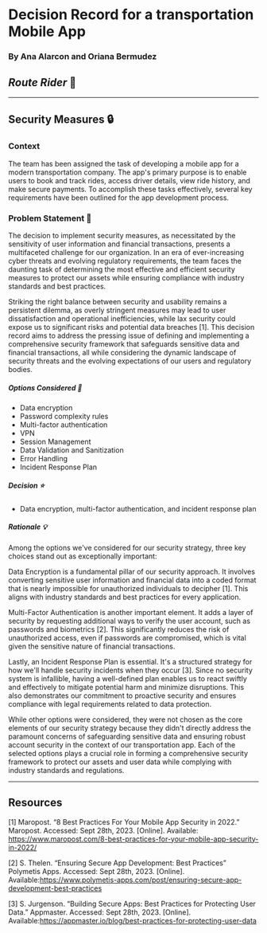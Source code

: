 # Decision Record for a transportation Mobile App

### By Ana Alarcon and Oriana Bermudez

## _Route Rider_ 🚛

---

## Security Measures 🔒

### Context
The team has been assigned the task of developing a mobile app for a modern transportation company. The app's primary purpose is to enable users to book and track rides, access driver details, view ride history, and make secure payments. To accomplish these tasks effectively, several key requirements have been outlined for the app development process.

### Problem Statement 🤔

The decision to implement security measures, as necessitated by the sensitivity of user information and financial transactions, presents a multifaceted challenge for our organization. In an era of ever-increasing cyber threats and evolving regulatory requirements, the team faces the daunting task of determining the most effective and efficient security measures to protect our assets while ensuring compliance with industry standards and best practices.

Striking the right balance between security and usability remains a persistent dilemma, as overly stringent measures may lead to user dissatisfaction and operational inefficiencies, while lax security could expose us to significant risks and potential data breaches [1]. This decision record aims to address the pressing issue of defining and implementing a comprehensive security framework that safeguards sensitive data and financial transactions, all while considering the dynamic landscape of security threats and the evolving expectations of our users and regulatory bodies.

##### Options Considered 🔁

- Data encryption
- Password complexity rules
- Multi-factor authentication
- VPN
- Session Management
- Data Validation and Sanitization
- Error Handling
- Incident Response Plan

##### Decision ⭐

- Data encryption, multi-factor authentication, and incident response plan

##### Rationale 💡

Among the options we've considered for our security strategy, three key choices stand out as exceptionally important:

Data Encryption is a fundamental pillar of our security approach. It involves converting sensitive user information and financial data into a coded format that is nearly impossible for unauthorized individuals to decipher [1]. This aligns with industry standards and best practices for every application.

Multi-Factor Authentication is another important element. It adds a layer of security by requesting additional ways to verify the user account, such as passwords and biometrics [2]. This significantly reduces the risk of unauthorized access, even if passwords are compromised, which is vital given the sensitive nature of financial transactions.

Lastly, an Incident Response Plan is essential. It's a structured strategy for how we'll handle security incidents when they occur [3]. Since no security system is infallible, having a well-defined plan enables us to react swiftly and effectively to mitigate potential harm and minimize disruptions. This also demonstrates our commitment to proactive security and ensures compliance with legal requirements related to data protection.

While other options were considered, they were not chosen as the core elements of our security strategy because they didn't directly address the paramount concerns of safeguarding sensitive data and ensuring robust account security in the context of our transportation app. Each of the selected options plays a crucial role in forming a comprehensive security framework to protect our assets and user data while complying with industry standards and regulations.

 ---

## Resources

[1] Maropost. “8 Best Practices For Your Mobile App Security in 2022.” Maropost. Accessed: Sept 28th, 2023. [Online]. Available: https://www.maropost.com/8-best-practices-for-your-mobile-app-security-in-2022/

[2] S. Thelen. “Ensuring Secure App Development: Best Practices” Polymetis Apps. Accessed: Sept 28th, 2023. [Online]. Available:https://www.polymetis-apps.com/post/ensuring-secure-app-development-best-practices

[3] S. Jurgenson. “Building Secure Apps: Best Practices for Protecting User Data.” Appmaster. Accessed: Sept 28th, 2023. [Online]. Available:https://appmaster.io/blog/best-practices-for-protecting-user-data